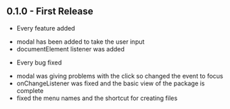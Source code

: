 ## 0.1.0 - First Release
* Every feature added
 - modal has been added to take the user input
 - documentElement listener was added
* Every bug fixed
 - modal was giving problems with the click so changed the event to focus
 - onChangeListener was fixed and the basic view of the package is complete
 - fixed the menu names and the shortcut for creating files
